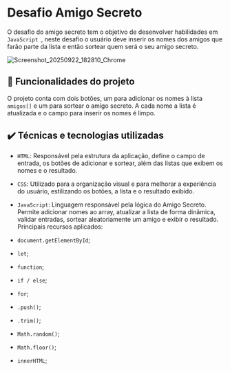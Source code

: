 # Desafio Amigo Secreto

O desafio do amigo secreto tem o objetivo de desenvolver habilidades em `JavaScript `,  neste desafio o usuário deve inserir os nomes dos amigos que farão parte da lista e então sortear quem será o seu amigo secreto.

![Screenshot_20250922_182810_Chrome](https://github.com/user-attachments/assets/eb7ab95f-938b-47d7-a78a-8c6d2fc7f8a2)

## 🔨 Funcionalidades do projeto

O projeto conta com dois botões, um para adicionar os nomes à lista `amigos[]` e um para sortear o amigo secreto. A cada nome a lista é atualizada e o campo para inserir os nomes é limpo.

## ✔️ Técnicas e tecnologias utilizadas

- `HTML`: Responsável pela estrutura da aplicação, define o campo de entrada, os botões de adicionar e sortear, além das listas que exibem os nomes e o resultado.
- `CSS`: Utilizado para a organização visual e para melhorar a experiência do usuário, estilizando os botões, a lista e o resultado exibido.
- `JavaScript`: Linguagem responsável pela lógica do Amigo Secreto. Permite adicionar nomes ao array, atualizar a lista de forma dinâmica, validar entradas, sortear aleatoriamente um amigo e exibir o resultado.
Principais recursos aplicados:

- `document.getElementById`;  
- `let`;
- `function`;
- `if / else`;
- `for`;
- `.push()`;
- `.trim()`;
- `Math.random()`; 
- `Math.floor()`;
- `innerHTML`;

